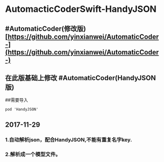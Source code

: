 # AutomacticCoderSwift-HandyJSON

#AutomaticCoder(修改版) [https://github.com/yinxianwei/AutomaticCoder-](https://github.com/yinxianwei/AutomaticCoder-)
--
在此版基础上修改
#AutomaticCoder(HandyJSON版)
--
##需要导入
```
pod 'HandyJSON'
```
## 2017-11-29 ##

### 1.自动解析json，配合HandyJSON,不能有重复名字key.
### 2.解析成一个模型文件。
